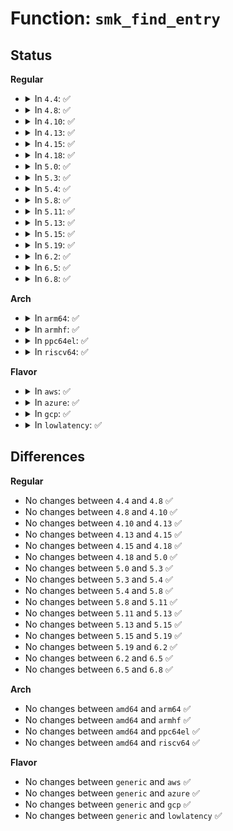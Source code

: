 # Function: <code>smk_find_entry</code>

## Status
<b>Regular</b>
<ul>
<li>
<details>
<summary>In <code>4.4</code>: ✅</summary>

```c
struct smack_known *smk_find_entry(const char *string);
```

**Collision:** Unique Global

**Inline:** No

**Transformation:** False

**Instances:**

```
In security/smack/smack_access.c (ffffffff81362940)
Location: security/smack/smack_access.c:430
Inline: False
Direct callers:
  - security/smack/smack_lsm.c:smack_secctx_to_secid
  - security/smack/smack_access.c:smk_import_entry
  - security/smack/smackfs.c:smk_fill_rule
  - security/smack/smackfs.c:smk_fill_rule
  - security/smack/smackfs.c:smk_write_revoke_subj
```
**Symbols:**

```
ffffffff81362940-ffffffff8136299f: smk_find_entry (STB_GLOBAL)
```
</details>
</li>
<li>
<details>
<summary>In <code>4.8</code>: ✅</summary>

```c
struct smack_known *smk_find_entry(const char *string);
```

**Collision:** Unique Global

**Inline:** No

**Transformation:** False

**Instances:**

```
In security/smack/smack_access.c (ffffffff81398b10)
Location: security/smack/smack_access.c:430
Inline: False
Direct callers:
  - security/smack/smack_lsm.c:smack_secctx_to_secid
  - security/smack/smack_access.c:smk_import_entry
  - security/smack/smackfs.c:smk_write_revoke_subj
  - security/smack/smackfs.c:smk_fill_rule
  - security/smack/smackfs.c:smk_fill_rule
```
**Symbols:**

```
ffffffff81398b10-ffffffff81398b6c: smk_find_entry (STB_GLOBAL)
```
</details>
</li>
<li>
<details>
<summary>In <code>4.10</code>: ✅</summary>

```c
struct smack_known *smk_find_entry(const char *string);
```

**Collision:** Unique Global

**Inline:** No

**Transformation:** False

**Instances:**

```
In security/smack/smack_access.c (ffffffff813af6f0)
Location: security/smack/smack_access.c:425
Inline: False
Direct callers:
  - security/smack/smack_lsm.c:smack_secctx_to_secid
  - security/smack/smack_access.c:smk_import_entry
  - security/smack/smackfs.c:smk_write_revoke_subj
  - security/smack/smackfs.c:smk_fill_rule
  - security/smack/smackfs.c:smk_fill_rule
```
**Symbols:**

```
ffffffff813af6f0-ffffffff813af74c: smk_find_entry (STB_GLOBAL)
```
</details>
</li>
<li>
<details>
<summary>In <code>4.13</code>: ✅</summary>

```c
struct smack_known *smk_find_entry(const char *string);
```

**Collision:** Unique Global

**Inline:** No

**Transformation:** False

**Instances:**

```
In security/smack/smack_access.c (ffffffff813c62a0)
Location: security/smack/smack_access.c:425
Inline: False
Direct callers:
  - security/smack/smack_lsm.c:smack_secctx_to_secid
  - security/smack/smack_access.c:smk_import_entry
  - security/smack/smackfs.c:smk_write_revoke_subj
  - security/smack/smackfs.c:smk_fill_rule
  - security/smack/smackfs.c:smk_fill_rule
```
**Symbols:**

```
ffffffff813c62a0-ffffffff813c6308: smk_find_entry (STB_GLOBAL)
```
</details>
</li>
<li>
<details>
<summary>In <code>4.15</code>: ✅</summary>

```c
struct smack_known *smk_find_entry(const char *string);
```

**Collision:** Unique Global

**Inline:** No

**Transformation:** False

**Instances:**

```
In security/smack/smack_access.c (ffffffff813ec590)
Location: security/smack/smack_access.c:425
Inline: False
Direct callers:
  - security/smack/smack_lsm.c:smack_secctx_to_secid
  - security/smack/smack_access.c:smk_import_entry
  - security/smack/smackfs.c:smk_write_revoke_subj
  - security/smack/smackfs.c:smk_fill_rule
  - security/smack/smackfs.c:smk_fill_rule
```
**Symbols:**

```
ffffffff813ec590-ffffffff813ec5f8: smk_find_entry (STB_GLOBAL)
```
</details>
</li>
<li>
<details>
<summary>In <code>4.18</code>: ✅</summary>

```c
struct smack_known *smk_find_entry(const char *string);
```

**Collision:** Unique Global

**Inline:** No

**Transformation:** False

**Instances:**

```
In security/smack/smack_access.c (ffffffff8141d3c0)
Location: security/smack/smack_access.c:425
Inline: False
Direct callers:
  - security/smack/smack_lsm.c:smack_secctx_to_secid
  - security/smack/smack_access.c:smk_import_entry
  - security/smack/smackfs.c:smk_write_revoke_subj
  - security/smack/smackfs.c:smk_fill_rule
  - security/smack/smackfs.c:smk_fill_rule
```
**Symbols:**

```
ffffffff8141d3c0-ffffffff8141d428: smk_find_entry (STB_GLOBAL)
```
</details>
</li>
<li>
<details>
<summary>In <code>5.0</code>: ✅</summary>

```c
struct smack_known *smk_find_entry(const char *string);
```

**Collision:** Unique Global

**Inline:** No

**Transformation:** False

**Instances:**

```
In security/smack/smack_access.c (ffffffff814399b0)
Location: security/smack/smack_access.c:425
Inline: False
Direct callers:
  - security/smack/smack_lsm.c:smack_secctx_to_secid
  - security/smack/smack_access.c:smk_import_entry
  - security/smack/smackfs.c:smk_write_revoke_subj
  - security/smack/smackfs.c:smk_fill_rule
  - security/smack/smackfs.c:smk_fill_rule
```
**Symbols:**

```
ffffffff814399b0-ffffffff81439a18: smk_find_entry (STB_GLOBAL)
```
</details>
</li>
<li>
<details>
<summary>In <code>5.3</code>: ✅</summary>

```c
struct smack_known *smk_find_entry(const char *string);
```

**Collision:** Unique Global

**Inline:** No

**Transformation:** False

**Instances:**

```
In security/smack/smack_access.c (ffffffff814675b0)
Location: security/smack/smack_access.c:421
Inline: False
Direct callers:
  - security/smack/smack_lsm.c:smack_secctx_to_secid
  - security/smack/smack_access.c:smk_import_entry
  - security/smack/smackfs.c:smk_write_revoke_subj
  - security/smack/smackfs.c:smk_fill_rule
  - security/smack/smackfs.c:smk_fill_rule
```
**Symbols:**

```
ffffffff814675b0-ffffffff8146761c: smk_find_entry (STB_GLOBAL)
```
</details>
</li>
<li>
<details>
<summary>In <code>5.4</code>: ✅</summary>

```c
struct smack_known *smk_find_entry(const char *string);
```

**Collision:** Unique Global

**Inline:** No

**Transformation:** False

**Instances:**

```
In security/smack/smack_access.c (ffffffff81481390)
Location: security/smack/smack_access.c:421
Inline: False
Direct callers:
  - security/smack/smack_lsm.c:smack_secctx_to_secid
  - security/smack/smack_access.c:smk_import_entry
  - security/smack/smackfs.c:smk_write_revoke_subj
  - security/smack/smackfs.c:smk_fill_rule
  - security/smack/smackfs.c:smk_fill_rule
```
**Symbols:**

```
ffffffff81481390-ffffffff814813fc: smk_find_entry (STB_GLOBAL)
```
</details>
</li>
<li>
<details>
<summary>In <code>5.8</code>: ✅</summary>

```c
struct smack_known *smk_find_entry(const char *string);
```

**Collision:** Unique Global

**Inline:** No

**Transformation:** False

**Instances:**

```
In security/smack/smack_access.c (ffffffff814d7300)
Location: security/smack/smack_access.c:421
Inline: False
Direct callers:
  - security/smack/smack_lsm.c:smack_secctx_to_secid
  - security/smack/smack_access.c:smk_import_entry
  - security/smack/smackfs.c:smk_write_revoke_subj
```
**Symbols:**

```
ffffffff814d7300-ffffffff814d735c: smk_find_entry (STB_GLOBAL)
```
</details>
</li>
<li>
<details>
<summary>In <code>5.11</code>: ✅</summary>

```c
struct smack_known *smk_find_entry(const char *string);
```

**Collision:** Unique Global

**Inline:** No

**Transformation:** False

**Instances:**

```
In security/smack/smack_access.c (ffffffff814f47b0)
Location: security/smack/smack_access.c:421
Inline: False
Direct callers:
  - security/smack/smack_lsm.c:smack_secctx_to_secid
  - security/smack/smack_access.c:smk_import_entry
  - security/smack/smackfs.c:smk_write_revoke_subj
```
**Symbols:**

```
ffffffff814f47b0-ffffffff814f480c: smk_find_entry (STB_GLOBAL)
```
</details>
</li>
<li>
<details>
<summary>In <code>5.13</code>: ✅</summary>

```c
struct smack_known *smk_find_entry(const char *string);
```

**Collision:** Unique Global

**Inline:** No

**Transformation:** False

**Instances:**

```
In security/smack/smack_access.c (ffffffff814fb720)
Location: security/smack/smack_access.c:421
Inline: False
Direct callers:
  - security/smack/smack_lsm.c:smack_secctx_to_secid
  - security/smack/smack_access.c:smk_import_entry
  - security/smack/smackfs.c:smk_write_revoke_subj
```
**Symbols:**

```
ffffffff814fb720-ffffffff814fb77b: smk_find_entry (STB_GLOBAL)
```
</details>
</li>
<li>
<details>
<summary>In <code>5.15</code>: ✅</summary>

```c
struct smack_known *smk_find_entry(const char *string);
```

**Collision:** Unique Global

**Inline:** No

**Transformation:** False

**Instances:**

```
In security/smack/smack_access.c (ffffffff81556390)
Location: security/smack/smack_access.c:421
Inline: False
Direct callers:
  - security/smack/smack_lsm.c:smack_secctx_to_secid
  - security/smack/smack_access.c:smk_import_entry
  - security/smack/smackfs.c:smk_write_revoke_subj
```
**Symbols:**

```
ffffffff81556390-ffffffff815563eb: smk_find_entry (STB_GLOBAL)
```
</details>
</li>
<li>
<details>
<summary>In <code>5.19</code>: ✅</summary>

```c
struct smack_known *smk_find_entry(const char *string);
```

**Collision:** Unique Global

**Inline:** No

**Transformation:** False

**Instances:**

```
In security/smack/smack_access.c (ffffffff815f0750)
Location: security/smack/smack_access.c:421
Inline: False
Direct callers:
  - security/smack/smack_lsm.c:smack_secctx_to_secid
  - security/smack/smack_access.c:smk_import_entry
  - security/smack/smackfs.c:smk_write_revoke_subj
```
**Symbols:**

```
ffffffff815f0750-ffffffff815f07b4: smk_find_entry (STB_GLOBAL)
```
</details>
</li>
<li>
<details>
<summary>In <code>6.2</code>: ✅</summary>

```c
struct smack_known *smk_find_entry(const char *string);
```

**Collision:** Unique Global

**Inline:** No

**Transformation:** False

**Instances:**

```
In security/smack/smack_access.c (ffffffff816a0b60)
Location: security/smack/smack_access.c:421
Inline: False
Direct callers:
  - security/smack/smack_lsm.c:smack_secctx_to_secid
  - security/smack/smack_access.c:smk_import_entry
  - security/smack/smackfs.c:smk_write_revoke_subj
```
**Symbols:**

```
ffffffff816a0b60-ffffffff816a0bc4: smk_find_entry (STB_GLOBAL)
```
</details>
</li>
<li>
<details>
<summary>In <code>6.5</code>: ✅</summary>

```c
struct smack_known *smk_find_entry(const char *string);
```

**Collision:** Unique Global

**Inline:** No

**Transformation:** False

**Instances:**

```
In security/smack/smack_access.c (ffffffff816d94a0)
Location: security/smack/smack_access.c:421
Inline: False
Direct callers:
  - security/smack/smack_lsm.c:smack_secctx_to_secid
  - security/smack/smack_access.c:smk_import_entry
  - security/smack/smackfs.c:smk_write_revoke_subj
```
**Symbols:**

```
ffffffff816d94a0-ffffffff816d9504: smk_find_entry (STB_GLOBAL)
```
</details>
</li>
<li>
<details>
<summary>In <code>6.8</code>: ✅</summary>

```c
struct smack_known *smk_find_entry(const char *string);
```

**Collision:** Unique Global

**Inline:** No

**Transformation:** False

**Instances:**

```
In security/smack/smack_access.c (ffffffff81715f00)
Location: security/smack/smack_access.c:421
Inline: False
Direct callers:
  - security/smack/smack_lsm.c:smack_secctx_to_secid
  - security/smack/smack_access.c:smk_import_entry
  - security/smack/smackfs.c:smk_write_revoke_subj
```
**Symbols:**

```
ffffffff81715f00-ffffffff81715f64: smk_find_entry (STB_GLOBAL)
```
</details>
</li>
</ul>
<b>Arch</b>
<ul>
<li>
<details>
<summary>In <code>arm64</code>: ✅</summary>

```c
struct smack_known *smk_find_entry(const char *string);
```

**Collision:** Unique Global

**Inline:** No

**Transformation:** False

**Instances:**

```
In security/smack/smack_access.c (ffff800010572ca8)
Location: security/smack/smack_access.c:421
Inline: False
Direct callers:
  - security/smack/smack_lsm.c:smack_secctx_to_secid
  - security/smack/smack_access.c:smk_import_entry
  - security/smack/smackfs.c:smk_write_revoke_subj
  - security/smack/smackfs.c:smk_fill_rule
  - security/smack/smackfs.c:smk_fill_rule
```
**Symbols:**

```
ffff800010572ca8-ffff800010572d24: smk_find_entry (STB_GLOBAL)
```
</details>
</li>
<li>
<details>
<summary>In <code>armhf</code>: ✅</summary>

```c
struct smack_known *smk_find_entry(const char *string);
```

**Collision:** Unique Global

**Inline:** No

**Transformation:** False

**Instances:**

```
In security/smack/smack_access.c (c0725eb4)
Location: security/smack/smack_access.c:421
Inline: False
Direct callers:
  - security/smack/smack_lsm.c:smack_secctx_to_secid
  - security/smack/smack_access.c:smk_import_entry
  - security/smack/smackfs.c:smk_write_revoke_subj
  - security/smack/smackfs.c:smk_fill_rule
  - security/smack/smackfs.c:smk_fill_rule
```
**Symbols:**

```
c0725eb4-c0725f38: smk_find_entry (STB_GLOBAL)
```
</details>
</li>
<li>
<details>
<summary>In <code>ppc64el</code>: ✅</summary>

```c
struct smack_known *smk_find_entry(const char *string);
```

**Collision:** Unique Global

**Inline:** No

**Transformation:** False

**Instances:**

```
In security/smack/smack_access.c (c0000000006dab90)
Location: security/smack/smack_access.c:421
Inline: False
Direct callers:
  - security/smack/smack_lsm.c:smack_secctx_to_secid
  - security/smack/smack_access.c:smk_import_entry
  - security/smack/smackfs.c:smk_write_revoke_subj
  - security/smack/smackfs.c:smk_fill_rule
  - security/smack/smackfs.c:smk_fill_rule
```
**Symbols:**

```
c0000000006dab90-c0000000006dae48: smk_find_entry (STB_GLOBAL)
```
</details>
</li>
<li>
<details>
<summary>In <code>riscv64</code>: ✅</summary>

```c
struct smack_known *smk_find_entry(const char *string);
```

**Collision:** Unique Global

**Inline:** No

**Transformation:** False

**Instances:**

```
In security/smack/smack_access.c (ffffffe0003c6264)
Location: security/smack/smack_access.c:421
Inline: False
Direct callers:
  - security/smack/smack_lsm.c:smack_secctx_to_secid
  - security/smack/smack_access.c:smk_import_entry
  - security/smack/smackfs.c:smk_write_revoke_subj
  - security/smack/smackfs.c:smk_fill_rule
  - security/smack/smackfs.c:smk_fill_rule
```
**Symbols:**

```
ffffffe0003c6264-ffffffe0003c62d2: smk_find_entry (STB_GLOBAL)
```
</details>
</li>
</ul>
<b>Flavor</b>
<ul>
<li>
<details>
<summary>In <code>aws</code>: ✅</summary>

```c
struct smack_known *smk_find_entry(const char *string);
```

**Collision:** Unique Global

**Inline:** No

**Transformation:** False

**Instances:**

```
In security/smack/smack_access.c (ffffffff81479970)
Location: security/smack/smack_access.c:421
Inline: False
Direct callers:
  - security/smack/smack_lsm.c:smack_secctx_to_secid
  - security/smack/smack_access.c:smk_import_entry
  - security/smack/smackfs.c:smk_write_revoke_subj
  - security/smack/smackfs.c:smk_fill_rule
  - security/smack/smackfs.c:smk_fill_rule
```
**Symbols:**

```
ffffffff81479970-ffffffff814799dc: smk_find_entry (STB_GLOBAL)
```
</details>
</li>
<li>
<details>
<summary>In <code>azure</code>: ✅</summary>

```c
struct smack_known *smk_find_entry(const char *string);
```

**Collision:** Unique Global

**Inline:** No

**Transformation:** False

**Instances:**

```
In security/smack/smack_access.c (ffffffff8146a390)
Location: security/smack/smack_access.c:421
Inline: False
Direct callers:
  - security/smack/smack_lsm.c:smack_secctx_to_secid
  - security/smack/smack_access.c:smk_import_entry
  - security/smack/smackfs.c:smk_write_revoke_subj
  - security/smack/smackfs.c:smk_fill_rule
  - security/smack/smackfs.c:smk_fill_rule
```
**Symbols:**

```
ffffffff8146a390-ffffffff8146a3fc: smk_find_entry (STB_GLOBAL)
```
</details>
</li>
<li>
<details>
<summary>In <code>gcp</code>: ✅</summary>

```c
struct smack_known *smk_find_entry(const char *string);
```

**Collision:** Unique Global

**Inline:** No

**Transformation:** False

**Instances:**

```
In security/smack/smack_access.c (ffffffff81475a10)
Location: security/smack/smack_access.c:421
Inline: False
Direct callers:
  - security/smack/smack_lsm.c:smack_secctx_to_secid
  - security/smack/smack_access.c:smk_import_entry
  - security/smack/smackfs.c:smk_write_revoke_subj
  - security/smack/smackfs.c:smk_fill_rule
  - security/smack/smackfs.c:smk_fill_rule
```
**Symbols:**

```
ffffffff81475a10-ffffffff81475a7c: smk_find_entry (STB_GLOBAL)
```
</details>
</li>
<li>
<details>
<summary>In <code>lowlatency</code>: ✅</summary>

```c
struct smack_known *smk_find_entry(const char *string);
```

**Collision:** Unique Global

**Inline:** No

**Transformation:** False

**Instances:**

```
In security/smack/smack_access.c (ffffffff8148d460)
Location: security/smack/smack_access.c:421
Inline: False
Direct callers:
  - security/smack/smack_lsm.c:smack_secctx_to_secid
  - security/smack/smack_access.c:smk_import_entry
  - security/smack/smackfs.c:smk_write_revoke_subj
  - security/smack/smackfs.c:smk_fill_rule
  - security/smack/smackfs.c:smk_fill_rule
```
**Symbols:**

```
ffffffff8148d460-ffffffff8148d4cc: smk_find_entry (STB_GLOBAL)
```
</details>
</li>
</ul>

## Differences
<b>Regular</b>
<ul>
<li>
No changes between <code>4.4</code> and <code>4.8</code> ✅
</li>
<li>
No changes between <code>4.8</code> and <code>4.10</code> ✅
</li>
<li>
No changes between <code>4.10</code> and <code>4.13</code> ✅
</li>
<li>
No changes between <code>4.13</code> and <code>4.15</code> ✅
</li>
<li>
No changes between <code>4.15</code> and <code>4.18</code> ✅
</li>
<li>
No changes between <code>4.18</code> and <code>5.0</code> ✅
</li>
<li>
No changes between <code>5.0</code> and <code>5.3</code> ✅
</li>
<li>
No changes between <code>5.3</code> and <code>5.4</code> ✅
</li>
<li>
No changes between <code>5.4</code> and <code>5.8</code> ✅
</li>
<li>
No changes between <code>5.8</code> and <code>5.11</code> ✅
</li>
<li>
No changes between <code>5.11</code> and <code>5.13</code> ✅
</li>
<li>
No changes between <code>5.13</code> and <code>5.15</code> ✅
</li>
<li>
No changes between <code>5.15</code> and <code>5.19</code> ✅
</li>
<li>
No changes between <code>5.19</code> and <code>6.2</code> ✅
</li>
<li>
No changes between <code>6.2</code> and <code>6.5</code> ✅
</li>
<li>
No changes between <code>6.5</code> and <code>6.8</code> ✅
</li>
</ul>
<b>Arch</b>
<ul>
<li>
No changes between <code>amd64</code> and <code>arm64</code> ✅
</li>
<li>
No changes between <code>amd64</code> and <code>armhf</code> ✅
</li>
<li>
No changes between <code>amd64</code> and <code>ppc64el</code> ✅
</li>
<li>
No changes between <code>amd64</code> and <code>riscv64</code> ✅
</li>
</ul>
<b>Flavor</b>
<ul>
<li>
No changes between <code>generic</code> and <code>aws</code> ✅
</li>
<li>
No changes between <code>generic</code> and <code>azure</code> ✅
</li>
<li>
No changes between <code>generic</code> and <code>gcp</code> ✅
</li>
<li>
No changes between <code>generic</code> and <code>lowlatency</code> ✅
</li>
</ul>
